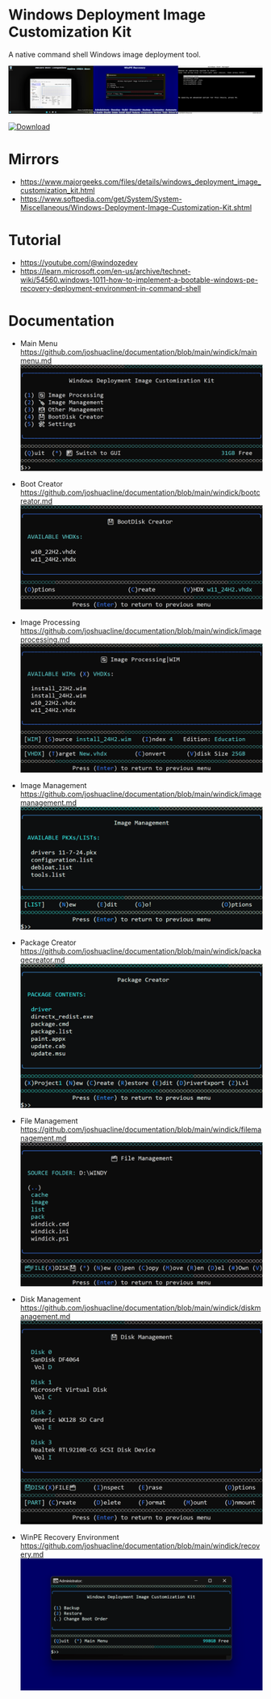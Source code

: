 # Windows Deployment Image Customization Kit
A native command shell Windows image deployment tool.

![Alt text](https://raw.githubusercontent.com/joshuacline/documentation/main/windick/png/topbanner.png "topbanner")

[![Download](https://img.shields.io/github/v/release/joshuacline/windick)](https://github.com/joshuacline/windick/archive/refs/heads/main.zip)

# Mirrors
- https://www.majorgeeks.com/files/details/windows_deployment_image_customization_kit.html
- https://www.softpedia.com/get/System/System-Miscellaneous/Windows-Deployment-Image-Customization-Kit.shtml
# Tutorial
- https://youtube.com/@windozedev
- https://learn.microsoft.com/en-us/archive/technet-wiki/54560.windows-1011-how-to-implement-a-bootable-windows-pe-recovery-deployment-environment-in-command-shell
# Documentation
- Main Menu
https://github.com/joshuacline/documentation/blob/main/windick/mainmenu.md
![Alt text](https://raw.githubusercontent.com/joshuacline/documentation/main/windick/png/mainmenu.png "mainmenu")

- Boot Creator
https://github.com/joshuacline/documentation/blob/main/windick/bootcreator.md
![Alt text](https://raw.githubusercontent.com/joshuacline/documentation/main/windick/png/bootcreator.png "bootcreator")
- Image Processing
https://github.com/joshuacline/documentation/blob/main/windick/imageprocessing.md
![Alt text](https://raw.githubusercontent.com/joshuacline/documentation/main/windick/png/imageprocessing.png "imageprocessing")

- Image Management
https://github.com/joshuacline/documentation/blob/main/windick/imagemanagement.md
![Alt text](https://raw.githubusercontent.com/joshuacline/documentation/main/windick/png/imagemanagement.png "imagemanagement")

- Package Creator
https://github.com/joshuacline/documentation/blob/main/windick/packagecreator.md
![Alt text](https://raw.githubusercontent.com/joshuacline/documentation/main/windick/png/packagecreator.png "packagecreator")

- File Management
https://github.com/joshuacline/documentation/blob/main/windick/filemanagement.md
![Alt text](https://raw.githubusercontent.com/joshuacline/documentation/main/windick/png/filemanagement.png "filemanagement")

- Disk Management
https://github.com/joshuacline/documentation/blob/main/windick/diskmanagement.md
![Alt text](https://raw.githubusercontent.com/joshuacline/documentation/main/windick/png/diskmanagement.png "diskmanagement")

- WinPE Recovery Environment
https://github.com/joshuacline/documentation/blob/main/windick/recovery.md
![Alt text](https://raw.githubusercontent.com/joshuacline/documentation/main/windick/png/recoverybasic.png "recovery")
